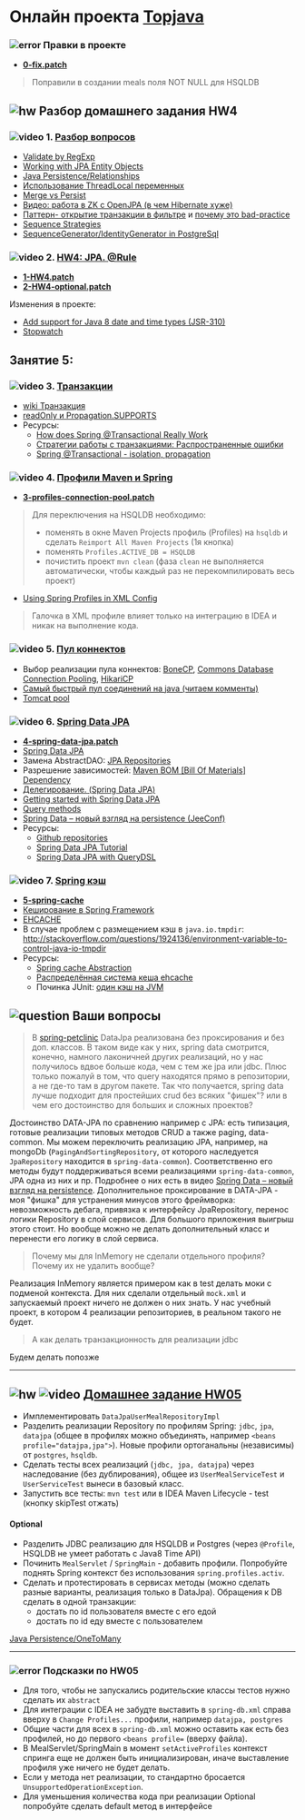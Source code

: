 # Онлайн проекта <a href="https://github.com/JavaWebinar/topjava07">Topjava</a>

### ![error](https://cloud.githubusercontent.com/assets/13649199/13672935/ef09ec1e-e6e7-11e5-9f79-d1641c05cbe6.png) Правки в проекте
-  **<a href="https://drive.google.com/open?id=0B9Ye2auQ_NsFb0RoQmxCMWNGWms">0-fix.patch</a>**

> Поправили в создании meals поля NOT NULL для HSQLDB

## ![hw](https://cloud.githubusercontent.com/assets/13649199/13672719/09593080-e6e7-11e5-81d1-5cb629c438ca.png) Разбор домашнего задания HW4

### ![video](https://cloud.githubusercontent.com/assets/13649199/13672715/06dbc6ce-e6e7-11e5-81a9-04fbddb9e488.png) 1. <a href="https://drive.google.com/open?id=0B9Ye2auQ_NsFVFVVUGctMUxxSkE">Разбор вопросов</a>
- <a href="http://stackoverflow.com/questions/8994864/how-would-i-specify-a-hibernate-pattern-annotation-using-a-regular-expression">Validate by RegExp</a>
- <a href="http://www.objectdb.com/java/jpa/persistence/managed#Entity_Object_Life_Cycle">Working with JPA Entity Objects</a>
- <a href="https://en.wikibooks.org/wiki/Java_Persistence/Relationships">Java Persistence/Relationships</a>
- <a href="http://articles.javatalks.ru/articles/17">Использование ThreadLocal переменных</a>
- <a href="http://stackoverflow.com/questions/1069992/jpa-entitymanager-why-use-persist-over-merge">Merge vs Persist</a>
- <a href="http://www.youtube.com/watch?v=1KphwODu1gg">Видео: работа в ZK с OpenJPA (в чем Hibernate хуже)</a>
- <a href="https://developer.jboss.org/wiki/OpenSessionInView">Паттерн- открытие транзакции в фильтре</a> и <a href="http://stackoverflow.com/questions/1103363/why-is-hibernate-open-session-in-view-considered-a-bad-practice">почему это bad-practice</a>
- <a href="https://en.wikibooks.org/wiki/Java_Persistence/Identity_and_Sequencing#Sequence_Strategies">Sequence Strategies</a>
- <a href="http://stackoverflow.com/questions/9470442/why-is-the-hibernate-default-generator-for-postgresql-sequencegenerator-not?lq=1">SequenceGenerator/IdentityGenerator in PostgreSql</a>

### ![video](https://cloud.githubusercontent.com/assets/13649199/13672715/06dbc6ce-e6e7-11e5-81a9-04fbddb9e488.png) 2. <a href="https://drive.google.com/open?id=0B9Ye2auQ_NsFNFMyMGJCZWE4elk">HW4: JPA. @Rule</a>
-  **<a href="https://drive.google.com/open?id=0B9Ye2auQ_NsFSFNtRUpoZmNUNHM">1-HW4.patch</a>**
-  **<a href="https://drive.google.com/open?id=0B9Ye2auQ_NsFaTFKdmRlYWpMWUE">2-HW4-optional.patch</a>**

Изменения в проекте:

-  <a href="https://hibernate.atlassian.net/browse/HHH-8844">Add support for Java 8 date and time types (JSR-310)</a>
-  <a href="http://stackoverflow.com/questions/14892125/what-is-the-best-practice-to-determine-the-execution-time-of-the-bussiness-relev#27868954">Stopwatch</a>

## Занятие 5:
### ![video](https://cloud.githubusercontent.com/assets/13649199/13672715/06dbc6ce-e6e7-11e5-81a9-04fbddb9e488.png) 3. <a href="https://drive.google.com/open?id=0B9Ye2auQ_NsFZENCVEhDMkZiV00">Транзакции</a>
-  <a href="https://ru.wikipedia.org/wiki/Транзакция_(информатика)">wiki Транзакция</a>
-  <a href="https://jira.spring.io/browse/DATAJPA-601">readOnly и Propagation.SUPPORTS</a>
- Ресурсы:
  - <a href="http://blog.jhades.org/how-does-spring-transactional-really-work/">How does Spring @Transactional Really Work</a>
  - <a href="https://www.ibm.com/developerworks/ru/library/j-ts1/">Стратегии работы с транзакциями: Распространенные ошибки</a>
  - <a href="http://stackoverflow.com/questions/8490852/spring-transactional-isolation-propagation">Spring @Transactional - isolation, propagation</a>

### ![video](https://cloud.githubusercontent.com/assets/13649199/13672715/06dbc6ce-e6e7-11e5-81a9-04fbddb9e488.png) 4. <a href="https://drive.google.com/open?id=0B9Ye2auQ_NsFNW0yVWhXcGNPU2M">Профили Maven и Spring</a>
-  **<a href="https://drive.google.com/open?id=0B9Ye2auQ_NsFaW51dUIyQ3lXbjA">3-profiles-connection-pool.patch</a>**
 > Для переключения на HSQLDB необходимо:
 >  - поменять в окне Maven Projects профиль (Profiles) на `hsqldb` и сделать `Reimport All Maven Projects` (1я кнопка)
 >  - поменять `Profiles.ACTIVE_DB = HSQLDB`
 >  - почистить проект `mvn clean` (фаза `clean` не выполняется автоматически, чтобы каждый раз не перекомпилировать весь проект)

- <a href="https://dzone.com/articles/using-spring-profiles-xml">Using Spring Profiles in XML Config</a>
> Галочка в XML профиле влияет только на интеграцию в IDEA и никак на выполнение кода.

### ![video](https://cloud.githubusercontent.com/assets/13649199/13672715/06dbc6ce-e6e7-11e5-81a9-04fbddb9e488.png) 5. <a href="https://drive.google.com/open?id=0B9Ye2auQ_NsFTWJOdHduOWtNcTA">Пул коннектов</a>
-  Выбор реализации пула коннектов: <a href="http://www.jolbox.com/">BoneCP</a>, <a href="https://commons.apache.org/proper/commons-dbcp/">Commons Database Connection Pooling</a>, <a href="https://github.com/brettwooldridge/HikariCP">HikariCP</a>
-  <a href="https://habrahabr.ru/post/269023/">Самый быстрый пул соединений на java (читаем комменты)</a>
-  <a href="http://blog.ippon.fr/2013/03/13/improving-the-performance-of-the-spring-petclinic-sample-application-part-3-of-5">Tomcat pool</a>

### ![video](https://cloud.githubusercontent.com/assets/13649199/13672715/06dbc6ce-e6e7-11e5-81a9-04fbddb9e488.png) 6. <a href="https://drive.google.com/open?id=0B9Ye2auQ_NsFYVdyMFYxRUR6bWM">Spring Data JPA</a>
- **<a href="https://drive.google.com/open?id=0B9Ye2auQ_NsFZzZXSEp5OG5hTGs">4-spring-data-jpa.patch</a>**
-  <a class="anchor" id="datajpa"></a><a href="http://projects.spring.io/spring-data-jpa/">Spring Data JPA</a>
-  Замена AbstractDAO: <a href="http://docs.spring.io/spring-data/jpa/docs/current/reference/html/#jpa.repositories">JPA Repositories</a>
-  Разрешение зависимостей: <a href="http://howtodoinjava.com/2014/02/18/maven-bom-bill-of-materials-dependency/">Maven BOM [Bill Of Materials] Dependency</a>
-  <a href="http://habrahabr.ru/post/232381/">Делегирование. (Spring Data JPA)</a>
-  <a href="https://spring.io/blog/2011/02/10/getting-started-with-spring-data-jpa">Getting started with Spring Data JPA</a>
-  <a href="http://docs.spring.io/spring-data/jpa/docs/current/reference/html/#jpa.query-methods.query-creation">Query methods</a>
-  <a href="http://jeeconf.com/archive/jeeconf-2013/materials/spring-data/">Spring Data – новый взгляд на persistence (JeeConf)</a>
-  Ресурсы:
   -  <a href="https://github.com/spring-projects?query=spring-data">Github repositories</a></li>
   -  <a href="http://www.petrikainulainen.net/spring-data-jpa-tutorial">Spring Data JPA Tutorial</a></li>
   -  <a href="https://blog.42.nl/articles/spring-data-jpa-with-querydsl-repositories-made-easy/">Spring Data JPA with QueryDSL</a></li>

### ![video](https://cloud.githubusercontent.com/assets/13649199/13672715/06dbc6ce-e6e7-11e5-81a9-04fbddb9e488.png) 7. <a href="https://drive.google.com/open?id=0B9Ye2auQ_NsFajd2Y2RLQVVJWUU">Spring кэш</a>
-  **<a href="https://drive.google.com/open?id=0B9Ye2auQ_NsFejFxa2xmSE1HTUk">5-spring-cache</a>**
-  <a href="http://habrahabr.ru/post/113945/">Кеширование в Spring Framework</a>
-  <a href="http://www.ehcache.org/">EHCACHE</a>
-  В случае проблем с размещением кэш в `java.io.tmpdir`: http://stackoverflow.com/questions/1924136/environment-variable-to-control-java-io-tmpdir
-  Ресурсы:
   -  <a href="http://docs.spring.io/spring-framework/docs/current/spring-framework-reference/html/cache.html">Spring cache Abstraction</a>
   -  <a href="http://habrahabr.ru/post/25140/">Распределённая система кеша ehcache</a>
   -  Починка JUnit: <a href="http://stackoverflow.com/questions/10013288/another-unnamed-cachemanager-already-exists-in-the-same-vm-ehcache-2-5">один кэш на JVM</a>

## ![question](https://cloud.githubusercontent.com/assets/13649199/13672858/9cd58692-e6e7-11e5-905d-c295d2a456f1.png) Ваши вопросы
> В <a href="https://github.com/spring-projects/spring-petclinic/tree/master/src/main/java/org/springframework/samples/petclinic/repository/springdatajpa">spring-petclinic</a> DataJpa реализована без проксирования и без доп. классов. В таком виде как у них, spring data смотрится, конечно, намного лаконичней других реализаций, но у нас получилось  вдвое больше кода, чем с тем же jpa или jdbc. Плюс только пожалуй в том, что query находятся прямо в репозитории, а  не где-то там в другом пакете. Так что получается, spring data лучше подходит для простейших crud без всяких "фишек"? или в чем его достоинство для больших и сложных проектов?

Достоинство DATA-JPA по сравнению например с JPA: есть типизация, готовые реализации типовых методов CRUD а также paging, data-common. Мы можем переключить реализацию JPA, например, на mongoDb (`PagingAndSortingRepository`, от которого наследуется `JpaRepository` находится в `spring-data-common`).
Соответственно его методы будут поддерживаться всеми реализациями `spring-data-common`, JPA одна из них и пр. Подробнее о них есть в видео <a href="http://jeeconf.com/archive/jeeconf-2013/materials/spring-data/">Spring Data – новый взгляд на persistence</a>.
Дополнительное проксирование в DATA-JPA - моя "фишка" для устранения минусов этого фреймворка: невозможность дебага, привязка к интерфейсу JpaRepository, перенос логики Repository в слой сервисов.
Для большого приложения выигрыш этого стоит. Но вообще можно не делать дополнительный класс и перенести его логику в слой сервиса.

> Почему мы для InMemory не сделали отдельного профиля? Почему их не удалить вообще?

Реализация InMemory является примером как в test делать моки с подменой контекста. Для них сделали отдельный `mock.xml` и запускаемый проект ничего не должен о них знать. У нас учебный проект, в котором 4 реализации репозиториев, в реальном такого не будет.

> А как делать транзакционность для реализации jdbc

Будем делать попозже

--------------------

## ![hw](https://cloud.githubusercontent.com/assets/13649199/13672719/09593080-e6e7-11e5-81d1-5cb629c438ca.png) ![video](https://cloud.githubusercontent.com/assets/13649199/13672715/06dbc6ce-e6e7-11e5-81a9-04fbddb9e488.png) <a href="https://drive.google.com/open?id=0B9Ye2auQ_NsFZFdWWFdwams0eGM">Домашнее задание HW05</a>

- Имплементировать `DataJpaUserMealRepositoryImpl`
- Разделить реализации Repository по профилям Spring: `jdbc`, `jpa`, `datajpa` (общее в профилях можно объединять, например `<beans profile="datajpa,jpa">`). Новые профили ортоганальны (независимы) от `postgres`, `hsqldb`.
- Сделать тесты всех реализаций (`jdbc, jpa, datajpa`) через наследование (без дублирования), общее из `UserMealServiceTest` и `UserServiceTest` вынеси в базовый класс.
- Запустить все тесты: `mvn test` или в IDEA Maven Lifecycle - test (кнопку skipTest отжать)

#### Optional

- Разделить JDBC реализацию для HSQLDB и Postgres (через `@Profile`, HSQLDB не умеет работать с Java8 Time API)
- Починить `MealServlet` / `SpringMain` - добавить профили. Попробуйте поднять Spring контекст без использования `spring.profiles.activ`.
- Сделать и протестировать в сервисах методы (можно сделать разные варианты, реализация только в DataJpa). Обращения к DB сделать в одной транзакции:
  -  достать по id пользователя вместе с его едой
  -  достать по id еду вместе с пользователем

<a href="https://en.wikibooks.org/wiki/Java_Persistence/OneToMany">Java Persistence/OneToMany</a>

---------------------
### ![error](https://cloud.githubusercontent.com/assets/13649199/13672935/ef09ec1e-e6e7-11e5-9f79-d1641c05cbe6.png) Подсказки по HW05
- Для того, чтобы не запускались родительские классы тестов нужно сделать их `abstract`
- Для интеграции с IDEA не забудте выставить в `spring-db.xml` справа вверху в `Change Profiles...` профили, например `datajpa, postgres`
- Общие части для всех в `spring-db.xml` можно оставить как есть без профилей, но до первого `<beans profile=` (вверху файла).
- В MealServlet/SpringMain в момент `setActiveProfiles` контекст спринга еще не должен быть инициализирован, иначе выставление профиля уже ничего не будет делать.
- Если у метода нет реализации, то стандартно бросается `UnsupportedOperationException`.
- Для уменьшения количества кода при реализации Optional попробуйте сделать default метод в интерфейсе
